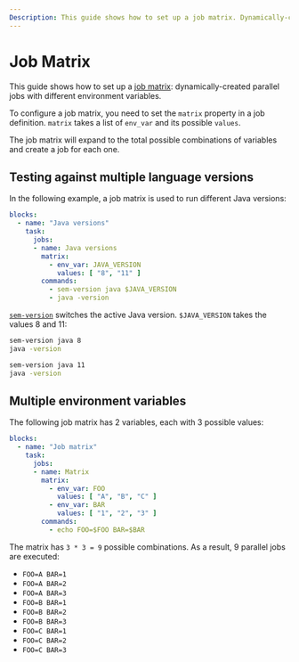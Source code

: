 ```yaml
---
Description: This guide shows how to set up a job matrix. Dynamically-created parallel jobs with different environment variables.
---
```


# Job Matrix

This guide shows how to set up a
[job matrix](https://docs.semaphoreci.com/reference/pipeline-yaml-reference/#matrix):
dynamically-created parallel jobs with different environment variables.

To configure a job matrix, you need to set the `matrix` property in
a job definition. `matrix` takes a list of `env_var` and its possible
`values`.

The job matrix will expand to the total possible combinations of variables
and create a job for each one.

## Testing against multiple language versions

In the following example, a job matrix is used to run different Java
versions:

``` yaml
blocks:
  - name: "Java versions"
    task:
      jobs:
      - name: Java versions
        matrix:
          - env_var: JAVA_VERSION
            values: [ "8", "11" ]
        commands:
          - sem-version java $JAVA_VERSION
          - java -version
```

[`sem-version`][sem-version]
switches the active Java version. `$JAVA_VERSION` takes the values 8 and 11:

``` bash
sem-version java 8
java -version
```

``` bash
sem-version java 11
java -version
```

## Multiple environment variables

The following job matrix has 2 variables, each with 3 possible values:

``` yaml
blocks:
  - name: "Job matrix"
    task:
      jobs:
      - name: Matrix
        matrix:
          - env_var: FOO
            values: [ "A", "B", "C" ]
          - env_var: BAR
            values: [ "1", "2", "3" ]
        commands:
          - echo FOO=$FOO BAR=$BAR
```

The matrix has `3 * 3 = 9` possible combinations. As a result, 9
parallel jobs are executed:

- `FOO=A BAR=1`
- `FOO=A BAR=2`
- `FOO=A BAR=3`
- `FOO=B BAR=1`
- `FOO=B BAR=2`
- `FOO=B BAR=3`
- `FOO=C BAR=1`
- `FOO=C BAR=2`
- `FOO=C BAR=3`

[sem-version]: https://docs.semaphoreci.com/ci-cd-environment/sem-version-managing-language-versions-on-linux/
